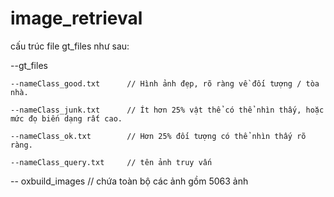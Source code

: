 # image_retrieval
cấu trúc file gt_files như sau: 

  --gt_files
  
    --nameClass_good.txt      // Hình ảnh đẹp, rõ ràng về đối tượng / tòa nhà.
    
    --nameClass_junk.txt      // Ít hơn 25% vật thể có thể nhìn thấy, hoặc mức đọ biến dạng rất cao.
    
    --nameClass_ok.txt        // Hơn 25% đối tượng có thể nhìn thấy rõ ràng.
    
    --nameClass_query.txt     // tên ảnh truy vấn
    
 -- oxbuild_images // chứa toàn bộ các ảnh gồm 5063 ảnh
